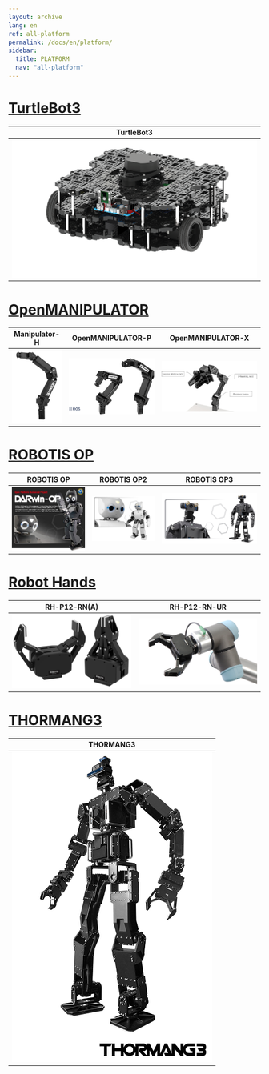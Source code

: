 ```yaml
---
layout: archive
lang: en
ref: all-platform
permalink: /docs/en/platform/
sidebar:
  title: PLATFORM
  nav: "all-platform"
---
```


# [TurtleBot3](#turtlebot3)

|                                            TurtleBot3                                            |
| :----------------------------------------------------------------------------------------------: |
| [![](/assets/platform_2.png)](https://emanual.robotis.com/docs/en/platform/turtlebot3/overview/) |

# [OpenMANIPULATOR](#openmanipulator)

|                                                                 Manipulator-H                                                                  |                                                             OpenMANIPULATOR-P                                                              |                                                                      OpenMANIPULATOR-X                                                                      |
| :--------------------------------------------------------------------------------------------------------------------------------------------: | :----------------------------------------------------------------------------------------------------------------------------------------: | :---------------------------------------------------------------------------------------------------------------------------------------------------------: |
| [![](/assets/images/platform/manipulator_h/manipulator_product.png)](https://emanual.robotis.com/docs/en/platform/manipulator_h/introduction/) | [![](/assets/images/platform/openmanipulator_p/product_img.png)](https://emanual.robotis.com/docs/en/platform/openmanipulator_p/overview/) | [![](/assets/images/platform/openmanipulator_x/OpenManipulator_Introduction.jpg)](https://emanual.robotis.com/docs/en/platform/openmanipulator_x/overview/) |

# [ROBOTIS OP](#robotis-op)

|                                                     ROBOTIS OP                                                      |                                                      ROBOTIS OP2                                                       |                                                       ROBOTIS OP3                                                        |
| :-----------------------------------------------------------------------------------------------------------------: | :--------------------------------------------------------------------------------------------------------------------: | :----------------------------------------------------------------------------------------------------------------------: |
| [![](/assets/images/platform/op/op_product.jpg)](https://emanual.robotis.com//docs/en/platform/op/getting_started/) | [![](/assets/images/platform/op2/op2_product.jpg)](https://emanual.robotis.com//docs/en/platform/op2/getting_started/) | [![](/assets/images/platform/op3/op3_product_rev2.png)](https://emanual.robotis.com//docs/en/platform/op3/introduction/) |

# [Robot Hands](#robot-hands)

|                                                         RH-P12-RN(A)                                                         |                                                                   RH-P12-RN-UR                                                                   |
| :--------------------------------------------------------------------------------------------------------------------------: | :----------------------------------------------------------------------------------------------------------------------------------------------: |
| [![](/assets/images/platform/rh_p12_rn/rh-p12-rn_product_new.png)](https://emanual.robotis.com/docs/en/platform/rh_p12_rna/) | [![](/assets/images/platform/rh_p12_rn/rh_p12_rn_ur/rh_p12_rn_ur_product_image.png)](https://emanual.robotis.com/docs/en/platform/rh_p12_rn_ur/) |

# [THORMANG3](#thormang3)

|                                                          THORMANG3                                                           |
| :--------------------------------------------------------------------------------------------------------------------------: |
| [![](/assets/images/platform/thormang3/thormang3.png)](https://emanual.robotis.com/docs/en/platform/thormang3/introduction/) |

